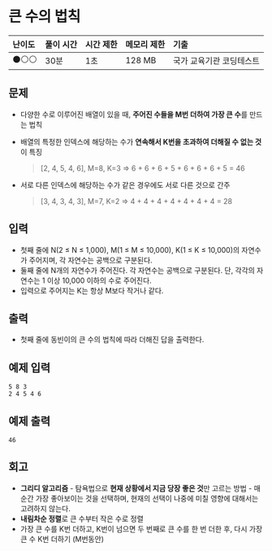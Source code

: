 # 큰 수의 법칙

| 난이도 | 풀이 시간 | 시간 제한 | 메모리 제한 | 기출                     |
| :----- | :-------- | :-------- | :---------- | :----------------------- |
| ⚫⚪⚪    | 30분      | 1초       | 128 MB      | 국가 교육기관 코딩테스트 |

## 문제

- 다양한 수로 이루어진 배열이 있을 때, **주어진 수들을 M번 더하여 가장 큰 수**를 만드는 법칙

- 배열의 특정한 인덱스에 해당하는 수가 **연속해서 K번을 초과하여 더해질 수 없는 것**이 특징

  > [2, 4, 5, 4, 6], M=8, K=3
  > ⇒ 6 + 6 + 6 + 5 + 6 + 6 + 6 + 5 = 46

- 서로 다른 인덱스에 해당하는 수가 같은 경우에도 서로 다른 것으로 간주

  > [3, 4, 3, 4, 3], M=7, K=2
  > ⇒ 4 + 4 + 4 + 4 + 4 + 4 + 4 = 28

## 입력

- 첫째 줄에 N(2 ≤ N ≤ 1,000), M(1 ≤ M ≤ 10,000), K(1 ≤ K ≤ 10,000)의 자연수가 주어지며, 각 자연수는 공백으로 구분된다.
- 둘째 줄에 N개의 자연수가 주어진다. 각 자연수는 공백으로 구분된다. 단, 각각의 자연수는 1 이상 10,000 이하의 수로 주어진다.
- 입력으로 주어지는 K는 항상 M보다 작거나 같다.

## 출력

- 첫째 줄에 동빈이의 큰 수의 법칙에 따라 더해진 답을 출력한다.

## 예제 입력

```
5 8 3
2 4 5 4 6
```

## 예제 출력

```
46
```

## 회고
- **그리디 알고리즘**
  \- 탐욕법으로 **현재 상황에서 지금 당장 좋은 것**만 고르는 방법
  \- 매 순간 가장 좋아보이는 것을 선택하며, 현재의 선택이 나중에 미칠 영향에 대해서는 고려하지 않는다.
- **내림차순 정렬**로 큰 수부터 작은 수로 정렬
- 가장 큰 수를 K번 더하고, K번이 넘으면 두 번째로 큰 수를 한 번 더한 후, 다시 가장 큰 수 K번 더하기 (M번동안)